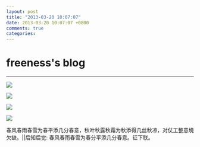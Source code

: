 ```yaml
---
layout: post
title: "2013-03-20 10:07:07"
date: 2013-03-20 10:07:07 +0800
comments: true
categories: 
---
```


# freeness's blog

----------

![](http://okqmqrbgo.bkt.clouddn.com/201303201007071.jpg)

![](http://okqmqrbgo.bkt.clouddn.com/201303201007072.jpg)

![](http://okqmqrbgo.bkt.clouddn.com/201303201007073.jpg)

![](http://okqmqrbgo.bkt.clouddn.com/201303201007074.jpg)

>
春风春雨春雪为春平添几分春意，秋叶秋露秋霜为秋添得几丝秋凉，对仗工整意境欠缺。||后知后觉: 春风春雨春雪为春分平添几分春意。征下联。